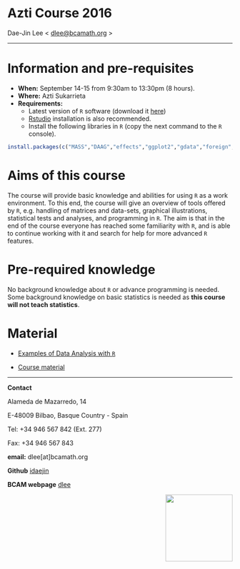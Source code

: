 # **Azti Course 2016**
Dae-Jin Lee < dlee@bcamath.org >  
  


----------------------------

# Information and pre-requisites

* **When:** September 14-15 from 9:30am to 13:30pm (8 hours).
* **Where:** Azti Sukarrieta
* **Requirements:**
    * Latest version of `R` software (download it [here](https://www.r-project.org))
    * [Rstudio](https://www.rstudio.com) installation is also recommended.
    * Install the following libraries in `R` (copy the next command to the `R` console).

```r
install.packages(c("MASS","DAAG","effects","ggplot2","gdata","foreign","Hmisc","xlsx","psych","graphics","gplots","calibrate","corrplot","RgoogleMaps","ggmap"))
```


# Aims of this course

The course will provide basic knowledge and abilities for using `R` as a work environment. To this end, the course will give an overview of tools offered by `R`, e.g. handling of matrices and data-sets, graphical illustrations, statistical tests and analyses, and programming in `R`. The aim is that in the end of the course everyone has reached some familiarity with `R`, and is able to continue working with it and search for help for more advanced `R` features.

# Pre-required knowledge

No background knowledge about `R` or advance programming is needed. Some background knowledge on basic statistics is needed as **this course will not teach statistics**. 

<!--* **Download all material** [here](http://idaejin.github.io/bcam-courses/neiker-2016/material.zip)
-->


# Material

  *   [Examples of Data Analysis with `R`](http://idaejin.github.io/bcam-courses/azti-2016/introR/examples.html)

  *   [Course material](http://idaejin.github.io/bcam-courses/azti-2016/introR/)




-----------------------------------------------------

**Contact**

Alameda de Mazarredo, 14

E-48009 Bilbao, Basque Country - Spain

Tel: +34 946 567 842 (Ext. 277)

Fax: +34 946 567 843

**email:** dlee[at]bcamath.org

**Github** [idaejin](https://github.com/idaejin/)

**BCAM webpage** [dlee](http://www.bcamath.org/en/people/dlee)

<img src="http://www.bcamath.org/public_images/logo_bcam.jpg" style="width: 150px;" align="right">



